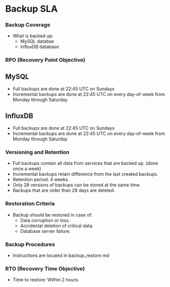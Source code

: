# Backup SLA

### Backup Coverage
- What is backed up:
  - MySQL databse
  - InfluxDB database

### RPO (Recovery Point Objective)

## MySQL
- Full backups are done at 22:45 UTC on Sundays
- Incremental backups are done at 22:45 UTC on every day-of-week from Monday through Saturday

## InfluxDB
- Full backups are done at 22:45 UTC on Sundays
- Incremental backups are done at 22:45 UTC on every day-of-week from Monday through Saturday

### Versioning and Retention
- Full backups contain all data from services that are backed up. (done once a week)
- Incremental backups retain difference from the last created backups.
- Retention period: 4 weeks.
- Only 28 versions of backups can be stored at the same time.
- Backups that are older than 28 days are deleted.

### Restoration Criteria
- Backup should be restored in case of:
  - Data corruption or loss.
  - Accidental deletion of critical data.
  - Database server failure.

### Backup Procedures
- Instructions are located in backup_restore.md

### RTO (Recovery Time Objective)
- Time to restore: Within 2 hours.

